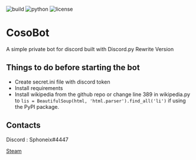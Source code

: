 ![build](https://travis-ci.com/sphoneix22/CosoBot.svg?branch=master)
![python](https://img.shields.io/badge/python-3.6%2C_3.7-blue.svg)
![license](https://img.shields.io/github/license/mashape/apistatus.svg)

# CosoBot
A simple private bot for discord built with Discord.py Rewrite Version
## Things to do before starting the bot
* Create secret.ini file with discord token
* Install requirements
* Install wikipedia from the github repo or change line 389 in wikipedia.py to ``lis = BeautifulSoup(html, 'html.parser').find_all('li')`` if using the PyPI package.
## Contacts
Discord : Sphoneix#4447


[Steam]("www.steamcommunity.com/id/sphoneix")
